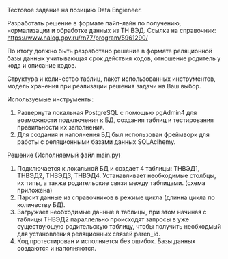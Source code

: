 Тестовое задание на позицию Data Engieneer.

Разработать решение в формате пайп-лайн по получению, нормализации и обработке данных из ТН ВЭД. 
Ссылка на справочник: https://www.nalog.gov.ru/rn77/program/5961290/  

По итогу должно быть разработано решение в формате реляционной базы данных учитывающая срок действия кодов, отношение родитель у кода и описание кодов.

Структура и количество таблиц, пакет использованных инструментов, модель хранения при реализации решения задачи на Ваш выбор. 



Используемые инструменты:

1. Развернута локальная PostgreSQL с помощью pgAdmin4 для возможности подключения к БД, создания таблиц и тестирования правильности их заполнения.
2. Для создания и наполнения БД был использован фреймворк для работы с реляционными базами данных SQLAclhemy.

Решение (Исполняемый файл main.py)
1. Подключается к локальной БД и создает 4 таблицы: ТНВЭД1, ТНВЭД2, ТНВЭД3, ТНВЭД4. Устанавливает необходимые столбцы, их типы, а также родительские связи между таблицами. (схема приложена)
2. Парсит данные из справочников в режиме цикла (длинна цикла по количеству БД).
3. Загружает необходимые данные в таблицы, при этом начиная с таблицы ТНВЭД2 параллельно происходят запросы в уже существующую родительскую таблицу, чтобы получить необходмый для установления реляционных связей paren_id.
4. Код протестирован и исполняется без ошибок. Базы данных создаются и наполняются.

